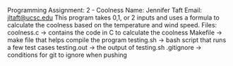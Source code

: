 Programming Assignment: 2 - Coolness
Name: Jennifer Taft
Email: jltaft@ucsc.edu
This program takes 0,1, or 2 inputs and uses a formula to calculate the coolness based on the temperature and wind speed.
Files:
coolness.c -> contains the code in C to calculate the coolness
Makefile -> make file that helps compile the program
testing.sh -> bash script that runs a few test cases
testing.out -> the output of testing.sh
.gitignore -> conditions for git to ignore when pushing
